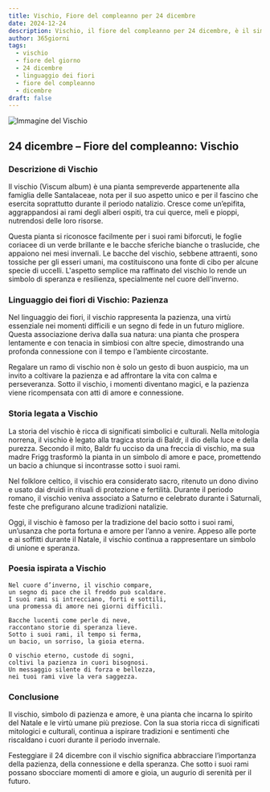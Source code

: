 ```yaml
---
title: Vischio, Fiore del compleanno per 24 dicembre
date: 2024-12-24
description: Vischio, il fiore del compleanno per 24 dicembre, è il simbolo di Pazienza. Scopri il suo significato unico, le storie affascinanti e la poesia che celebra la sua bellezza.
author: 365giorni
tags:
  - vischio
  - fiore del giorno
  - 24 dicembre
  - linguaggio dei fiori
  - fiore del compleanno
  - dicembre
draft: false
---
```


![Immagine del Vischio](https://cdn.pixabay.com/photo/2012/02/24/10/17/mistletoe-berries-16393_1280.jpg)

## 24 dicembre – Fiore del compleanno: Vischio

### Descrizione di Vischio

Il vischio (Viscum album) è una pianta sempreverde appartenente alla famiglia delle Santalaceae, nota per il suo aspetto unico e per il fascino che esercita soprattutto durante il periodo natalizio. Cresce come un’epifita, aggrappandosi ai rami degli alberi ospiti, tra cui querce, meli e pioppi, nutrendosi delle loro risorse.

Questa pianta si riconosce facilmente per i suoi rami biforcuti, le foglie coriacee di un verde brillante e le bacche sferiche bianche o traslucide, che appaiono nei mesi invernali. Le bacche del vischio, sebbene attraenti, sono tossiche per gli esseri umani, ma costituiscono una fonte di cibo per alcune specie di uccelli. L'aspetto semplice ma raffinato del vischio lo rende un simbolo di speranza e resilienza, specialmente nel cuore dell'inverno.

### Linguaggio dei fiori di Vischio: Pazienza

Nel linguaggio dei fiori, il vischio rappresenta la pazienza, una virtù essenziale nei momenti difficili e un segno di fede in un futuro migliore. Questa associazione deriva dalla sua natura: una pianta che prospera lentamente e con tenacia in simbiosi con altre specie, dimostrando una profonda connessione con il tempo e l’ambiente circostante.

Regalare un ramo di vischio non è solo un gesto di buon auspicio, ma un invito a coltivare la pazienza e ad affrontare la vita con calma e perseveranza. Sotto il vischio, i momenti diventano magici, e la pazienza viene ricompensata con atti di amore e connessione.

### Storia legata a Vischio

La storia del vischio è ricca di significati simbolici e culturali. Nella mitologia norrena, il vischio è legato alla tragica storia di Baldr, il dio della luce e della purezza. Secondo il mito, Baldr fu ucciso da una freccia di vischio, ma sua madre Frigg trasformò la pianta in un simbolo di amore e pace, promettendo un bacio a chiunque si incontrasse sotto i suoi rami.

Nel folklore celtico, il vischio era considerato sacro, ritenuto un dono divino e usato dai druidi in rituali di protezione e fertilità. Durante il periodo romano, il vischio veniva associato a Saturno e celebrato durante i Saturnali, feste che prefigurano alcune tradizioni natalizie.

Oggi, il vischio è famoso per la tradizione del bacio sotto i suoi rami, un’usanza che porta fortuna e amore per l’anno a venire. Appeso alle porte e ai soffitti durante il Natale, il vischio continua a rappresentare un simbolo di unione e speranza.

### Poesia ispirata a Vischio

```
Nel cuore d’inverno, il vischio compare,  
un segno di pace che il freddo può scaldare.  
I suoi rami si intrecciano, forti e sottili,  
una promessa di amore nei giorni difficili.  

Bacche lucenti come perle di neve,  
raccontano storie di speranza lieve.  
Sotto i suoi rami, il tempo si ferma,  
un bacio, un sorriso, la gioia eterna.  

O vischio eterno, custode di sogni,  
coltivi la pazienza in cuori bisognosi.  
Un messaggio silente di forza e bellezza,  
nei tuoi rami vive la vera saggezza.  
```

### Conclusione

Il vischio, simbolo di pazienza e amore, è una pianta che incarna lo spirito del Natale e le virtù umane più preziose. Con la sua storia ricca di significati mitologici e culturali, continua a ispirare tradizioni e sentimenti che riscaldano i cuori durante il periodo invernale.

Festeggiare il 24 dicembre con il vischio significa abbracciare l’importanza della pazienza, della connessione e della speranza. Che sotto i suoi rami possano sbocciare momenti di amore e gioia, un augurio di serenità per il futuro.